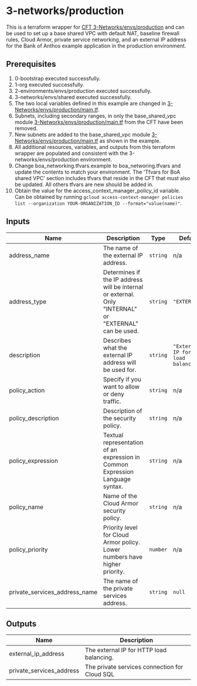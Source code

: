 # 3-networks/production

This is a terraform wrapper for [CFT 3-Networks/envs/production](https://github.com/terraform-google-modules/terraform-example-foundation/tree/master/3-networks/envs/production) and can be used to set up a base shared VPC with default NAT, baseline firewall rules, Cloud Armor, private service networking, and an external IP address for the Bank of Anthos example application in the production environment.

## Prerequisites

1. 0-bootstrap executed successfully.
1. 1-org executed successfully.
1. 2-environments/envs/production executed successfully.
1. 3-networks/envs/shared executed successfully.
1. The two local variables defined in this example are changed in [3-Networks/envs/production/main.tf](https://github.com/terraform-google-modules/terraform-example-foundation/blob/master/3-networks/envs/non-production/main.tf).
1. Subnets, including secondary ranges, in only the base_shared_vpc module [3-Networks/envs/production/main.tf](https://github.com/terraform-google-modules/terraform-example-foundation/blob/master/3-networks/envs/production/main.tf) from the CFT have been removed.
1. New subnets are added to the base_shared_vpc module [3-Networks/envs/production/main.tf](https://github.com/terraform-google-modules/terraform-example-foundation/blob/master/3-networks/envs/production/main.tf) as shown in the example.
1. All additional resources, variables, and outputs from this terraform wrapper are populated and consistent with the 3-networks/envs/production environment.
1. Change boa_networking.tfvars.example to boa_networing.tfvars and update the contents to match your environment. The 'Tfvars for BoA shared VPC' section includes tfvars that reside in the CFT that must also be updated. All others tfvars are new should be added in.
1. Obtain the value for the access_context_manager_policy_id variable. Can be obtained by running `gcloud access-context-manager policies list --organization YOUR-ORGANIZATION_ID --format="value(name)"`.

<!-- BEGINNING OF PRE-COMMIT-TERRAFORM DOCS HOOK -->
## Inputs

| Name | Description | Type | Default | Required |
|------|-------------|------|---------|:--------:|
| address\_name | The name of the external IP address. | `string` | n/a | yes |
| address\_type | Determines if the IP address will be internal or external. Only "INTERNAL" or "EXTERNAL" can be used. | `string` | `"EXTERNAL"` | no |
| description | Describes what the external IP address will be used for. | `string` | `"External IP for HTTP load balancing."` | no |
| policy\_action | Specify if you want to allow or deny traffic. | `string` | n/a | yes |
| policy\_description | Description of the security policy. | `string` | n/a | yes |
| policy\_expression | Textual representation of an expression in Common Expression Language syntax. | `string` | n/a | yes |
| policy\_name | Name of the Cloud Armor security policy. | `string` | n/a | yes |
| policy\_priority | Priority level for Cloud Armor policy. Lower numbers have higher priority. | `number` | n/a | yes |
| private\_services\_address\_name | The name of the private services address. | `string` | `null` | no |

## Outputs

| Name | Description |
|------|-------------|
| external\_ip\_address | The external IP for HTTP load balancing. |
| private\_services\_address | The private services connection for Cloud SQL |

<!-- END OF PRE-COMMIT-TERRAFORM DOCS HOOK -->
